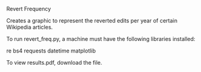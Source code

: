 Revert Frequency

Creates a graphic to represent the reverted edits per year of certain Wikipedia articles.

To run revert_freq.py, a machine must have the following libraries installed:

re
bs4
requests
datetime
matplotlib

To view results.pdf, download the file.
